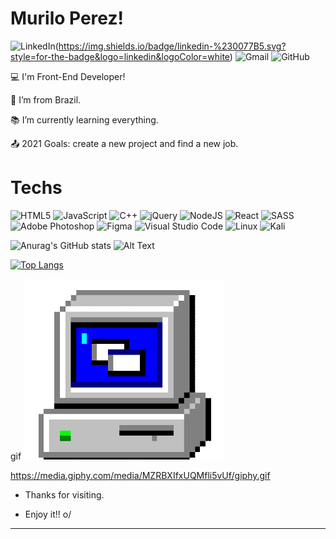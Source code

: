 # Murilo Perez!
![LinkedIn](www.linkedin.com/in/murilo-perez)(https://img.shields.io/badge/linkedin-%230077B5.svg?style=for-the-badge&logo=linkedin&logoColor=white) ![Gmail](https://img.shields.io/badge/Gmail-D14836?style=for-the-badge&logo=gmail&logoColor=white) ![GitHub](https://img.shields.io/badge/github-%23121011.svg?style=for-the-badge&logo=github&logoColor=white)

:computer: I'm Front-End Developer!

:house_with_garden: I’m from Brazil.

:books: I’m currently learning everything.

:outbox_tray: 2021 Goals: create a new project and find a new job.

# Techs
![HTML5](https://img.shields.io/badge/html5-%23E34F26.svg?style=for-the-badge&logo=html5&logoColor=white) ![JavaScript](https://img.shields.io/badge/javascript-%23323330.svg?style=for-the-badge&logo=javascript&logoColor=%23F7DF1E) ![C++](https://img.shields.io/badge/c++-%2300599C.svg?style=for-the-badge&logo=c%2B%2B&logoColor=white) ![jQuery](https://img.shields.io/badge/jquery-%230769AD.svg?style=for-the-badge&logo=jquery&logoColor=white) ![NodeJS](https://img.shields.io/badge/node.js-6DA55F?style=for-the-badge&logo=node.js&logoColor=white) ![React](https://img.shields.io/badge/react-%2320232a.svg?style=for-the-badge&logo=react&logoColor=%2361DAFB) ![SASS](https://img.shields.io/badge/SASS-hotpink.svg?style=for-the-badge&logo=SASS&logoColor=white) ![Adobe Photoshop](https://img.shields.io/badge/adobephotoshop-%2331A8FF.svg?style=for-the-badge&logo=adobephotoshop&logoColor=white) ![Figma](https://img.shields.io/badge/figma-%23F24E1E.svg?style=for-the-badge&logo=figma&logoColor=white) ![Visual Studio Code](https://img.shields.io/badge/VisualStudioCode-0078d7.svg?style=for-the-badge&logo=visual-studio-code&logoColor=white) ![Linux](https://img.shields.io/badge/Linux-FCC624?style=for-the-badge&logo=linux&logoColor=black) ![Kali](https://img.shields.io/badge/Kali-268BEE?style=for-the-badge&logo=kalilinux&logoColor=white)


![Anurag's GitHub stats](https://github-readme-stats.vercel.app/api?username=MuriloPerez10&show_icons=true&theme=tokyonight) ![Alt Text](https://media.giphy.com/media/MZRBXIfxUQMfli5vUf/giphy.gif)

[![Top Langs](https://github-readme-stats.vercel.app/api/top-langs/?username=MuriloPerez10&layout=compact&theme=tokyonight)](https://github.com/anuraghazra/github-readme-stats)


gif
![Alt Text](https://github.com/TheDudeThatCode/TheDudeThatCode/blob/master/Assets/PC.gif)

https://media.giphy.com/media/MZRBXIfxUQMfli5vUf/giphy.gif

- Thanks for visiting.

- Enjoy it!! o/

----------------------------------------------------------------------------------
